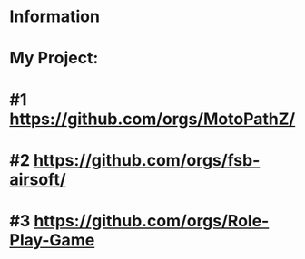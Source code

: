 # Information
# My Project:
# #1 https://github.com/orgs/MotoPathZ/
# #2 https://github.com/orgs/fsb-airsoft/
# #3 https://github.com/orgs/Role-Play-Game 
